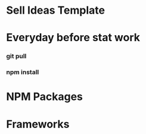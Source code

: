 # Sell Ideas Template




# Everyday before stat work
### git pull
### npm install



# NPM Packages



# Frameworks
